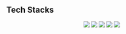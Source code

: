 ## Tech Stacks
<div style="margin: 0 auto; text-align: center;" align= "center">
    <img src="https://img.shields.io/badge/Javascript-F7DF1E?style=for-the-badge&logo=Javascript&logoColor=white">
    <img src="https://img.shields.io/badge/React-61DAFB?style=for-the-badge&logo=React&logoColor=white">
    <img src="https://img.shields.io/badge/Vite-646CFF?style=for-the-badge=Vite&logoColor=white>
    <img src="https://img.shields.io/badge/nodejs-339933?style=for-the-badge&logo=nodedotjs&logoColor=white">
    <img src="https://img.shields.io/badge/Express-000000?style=for-the-badge&logo=Express&logoColor=white">
    <img src="https://img.shields.io/badge/visualstudio-5C2D91?style=for-the-badge&logo=visualstudio&logoColor=white">
</div>
